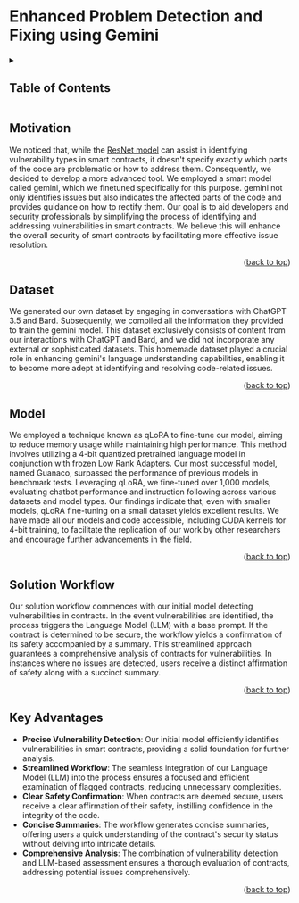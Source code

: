 <a name="readme-top"></a>

# Enhanced Problem Detection and Fixing using Gemini

<!-- TABLE OF CONTENTS -->
<details>
  <summary><h2> Table of Contents </h2></summary>
  <ol>
    <li><a href="#motivation"> Motivation </a></li>
    <li><a href="#dataset"> Dataset </a></li>
    <li><a href="#model"> Model </a></li>
    <li><a href="#workflow"> Solution Workflow </a></li>
    <li><a href="#advantages"> Training Results </a></li>
  </ol>
</details>

<h2 id="motivation"> Motivation </h2>

We noticed that, while the [ResNet model](ResNetModelTraining.md) can assist in identifying vulnerability types in smart contracts, it doesn't specify exactly which parts of the code are problematic or how to address them. Consequently, we decided to develop a more advanced tool. We employed a smart model called gemini, which we finetuned specifically for this purpose. gemini not only identifies issues but also indicates the affected parts of the code and provides guidance on how to rectify them. Our goal is to aid developers and security professionals by simplifying the process of identifying and addressing vulnerabilities in smart contracts. We believe this will enhance the overall security of smart contracts by facilitating more effective issue resolution.

<p align="right">(<a href="#readme-top">back to top</a>)</p>


<h2 id="dataset"> Dataset </h2>

We generated our own dataset by engaging in conversations with ChatGPT 3.5 and Bard. Subsequently, we compiled all the information they provided to train the gemini model. This dataset exclusively consists of content from our interactions with ChatGPT and Bard, and we did not incorporate any external or sophisticated datasets. This homemade dataset played a crucial role in enhancing gemini's language understanding capabilities, enabling it to become more adept at identifying and resolving code-related issues.

<p align="right">(<a href="#readme-top">back to top</a>)</p>


<h2 id="model"> Model </h2>

We employed a technique known as qLoRA to fine-tune our model, aiming to reduce memory usage while maintaining high performance. This method involves utilizing a 4-bit quantized pretrained language model in conjunction with frozen Low Rank Adapters. Our most successful model, named Guanaco, surpassed the performance of previous models in benchmark tests. Leveraging qLoRA, we fine-tuned over 1,000 models, evaluating chatbot performance and instruction following across various datasets and model types. Our findings indicate that, even with smaller models, qLoRA fine-tuning on a small dataset yields excellent results. We have made all our models and code accessible, including CUDA kernels for 4-bit training, to facilitate the replication of our work by other researchers and encourage further advancements in the field.

<p align="right">(<a href="#readme-top">back to top</a>)</p>


<h2 id="workflow"> Solution Workflow </h2>

Our solution workflow commences with our initial model detecting vulnerabilities in contracts. In the event vulnerabilities are identified, the process triggers the Language Model (LLM) with a base prompt. If the contract is determined to be secure, the workflow yields a confirmation of its safety accompanied by a summary. This streamlined approach guarantees a comprehensive analysis of contracts for vulnerabilities. In instances where no issues are detected, users receive a distinct affirmation of safety along with a succinct summary.

<p align="right">(<a href="#readme-top">back to top</a>)</p>


<h2 id="advantages"> Key Advantages </h2>

- **Precise Vulnerability Detection**: Our initial model efficiently identifies vulnerabilities in smart contracts, providing a solid foundation for further analysis.
- **Streamlined Workflow**: The seamless integration of our Language Model (LLM) into the process ensures a focused and efficient examination of flagged contracts, reducing unnecessary complexities.
- **Clear Safety Confirmation**: When contracts are deemed secure, users receive a clear affirmation of their safety, instilling confidence in the integrity of the code.
- **Concise Summaries**: The workflow generates concise summaries, offering users a quick understanding of the contract's security status without delving into intricate details.
- **Comprehensive Analysis**: The combination of vulnerability detection and LLM-based assessment ensures a thorough evaluation of contracts, addressing potential issues comprehensively.

<p align="right">(<a href="#readme-top">back to top</a>)</p>